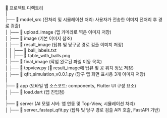 

📂 프로젝트 디렉토리  
│  
├── 📂 model_src  (전처리 및 시뮬레이션 처리: 사용자가 전송한 이미지 전처리 후 경로 검출)  
│   ├── 📂 upload_image  (앱 카메라로 찍은 이미지 저장)  
│   ├── 📂 image  (기본 이미지 참조)  
│   ├── 📂 result_image  (탑뷰 및 당구공 경로 검출 이미지 저장)  
│   │   ├── 📄 ball_labels.txt  
│   │   ├── 📄 table_with_balls.png  
│   ├── 📂 final_image  (작업 완료된 파일 이동 목록)  
│   ├── 📄 topview.py  (📂 result_image에 탑뷰 및 공 위치 정보 저장)  
│   ├── 📄 qfit_simulation_v0.0.1.py  (당구 앱 화면 표시용 3개 이미지 저장)  
│  
├── 📂 app  (모바일 앱 소스코드: components, Flutter UI 구성 요소)  
│   ├── 📄 load.dart  (앱 진입점)  
│  
├── 📂 server  (AI 모델 서버: 앱 연동 및 Top-View, 시뮬레이션 처리)  
│   ├── 📄 server_fastapi_qfit.py  (탑뷰 및 당구 경로 검출 API 호출, FastAPI 기반)  



